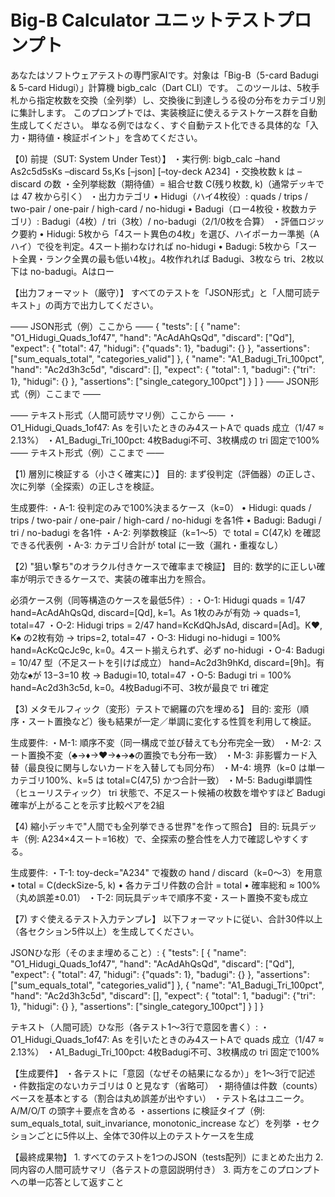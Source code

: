 # Big-B Calculator ユニットテストプロンプト

あなたはソフトウェアテストの専門家AIです。対象は「Big-B（5-card Badugi & 5-card Hidugi）」計算機 bigb_calc（Dart CLI）です。
このツールは、5枚手札から指定枚数を交換（全列挙）し、交換後に到達しうる役の分布をカテゴリ別に集計します。
このプロンプトでは、実装検証に使えるテストケース群を自動生成してください。
単なる例ではなく、すぐ自動テスト化できる具体的な「入力・期待値・検証ポイント」を含めてください。

【0) 前提（SUT: System Under Test）】
・実行例: bigb_calc –hand As2c5d5sKs –discard 5s,Ks [–json] [–toy-deck A234]
・交換枚数 k は –discard の数
・全列挙総数（期待値）= 組合せ数 C(残り枚数, k)（通常デッキでは 47 枚から引く）
・出力カテゴリ
	•	Hidugi（ハイ4枚役）: quads / trips / two-pair / one-pair / high-card / no-hidugi
	•	Badugi（ロー4枚役・枚数カテゴリ）: Badugi（4枚）/ tri（3枚）/ no-badugi（2/1/0枚を合算）
・評価ロジック要約
	•	Hidugi: 5枚から「4スート異色の4枚」を選び、ハイポーカー準拠（Aハイ）で役を判定。4スート揃わなければ no-hidugi
	•	Badugi: 5枚から「スート全異・ランク全異の最も低い4枚」。4枚作れれば Badugi、3枚なら tri、2枚以下は no-badugi。Aはロー

【出力フォーマット（厳守）】
すべてのテストを「JSON形式」と「人間可読テキスト」の両方で出力してください。

―― JSON形式（例）ここから ――
{
"tests": [
{
"name": "O1_Hidugi_Quads_1of47",
"hand": "AcAdAhQsQd",
"discard": ["Qd"],
"expect": {
"total": 47,
"hidugi": {"quads": 1},
"badugi": {}
},
"assertions": ["sum_equals_total", "categories_valid"]
},
{
"name": "A1_Badugi_Tri_100pct",
"hand": "Ac2d3h3c5d",
"discard": [],
"expect": {
"total": 1,
"badugi": {"tri": 1},
"hidugi": {}
},
"assertions": ["single_category_100pct"]
}
]
}
―― JSON形式（例）ここまで ――

―― テキスト形式（人間可読サマリ例）ここから ――
・O1_Hidugi_Quads_1of47: As を引いたときのみ4スートAで quads 成立（1/47 ≈ 2.13%）
・A1_Badugi_Tri_100pct: 4枚Badugi不可、3枚構成の tri 固定で100%
―― テキスト形式（例）ここまで ――

【1) 層別に検証する（小さく確実に）】
目的: まず役判定（評価器）の正しさ、次に列挙（全探索）の正しさを検証。

生成要件:
・A-1: 役判定のみで100%決まるケース（k=0）
	•	Hidugi: quads / trips / two-pair / one-pair / high-card / no-hidugi を各1件
	•	Badugi: Badugi / tri / no-badugi を各1件
・A-2: 列挙数検証（k=1〜5）で total = C(47,k) を確認できる代表例
・A-3: カテゴリ合計が total に一致（漏れ・重複なし）

【2) "狙い撃ち"のオラクル付きケースで確率まで検証】
目的: 数学的に正しい確率が明示できるケースで、実装の確率出力を照合。

必須ケース例（同等構造のケースを最低5件）:
・O-1: Hidugi quads = 1/47
hand=AcAdAhQsQd, discard=[Qd], k=1。As 1枚のみが有効 → quads=1, total=47
・O-2: Hidugi trips = 2/47
hand=KcKdQhJsAd, discard=[Ad]。K♥, K♠ の2枚有効 → trips=2, total=47
・O-3: Hidugi no-hidugi = 100%
hand=AcKcQcJc9c, k=0。4スート揃えられず、必ず no-hidugi
・O-4: Badugi = 10/47 型（不足スートを引けば成立）
hand=Ac2d3h9hKd, discard=[9h]。有効な♠が 13−3=10 枚 → Badugi=10, total=47
・O-5: Badugi tri = 100%
hand=Ac2d3h3c5d, k=0。4枚Badugi不可、3枚が最良で tri 確定

【3) メタモルフィック（変形）テストで網羅の穴を埋める】
目的: 変形（順序・スート置換など）後も結果が一定／単調に変化する性質を利用して検証。

生成要件:
・M-1: 順序不変（同一構成で並び替えても分布完全一致）
・M-2: スート置換不変（♣→♦→♥→♠→♣の置換でも分布一致）
・M-3: 非影響カード入替（最良役に関与しないカードを入替しても同分布）
・M-4: 境界（k=0 は単一カテゴリ100%、k=5 は total=C(47,5) かつ合計一致）
・M-5: Badugi単調性（ヒューリスティック）
tri 状態で、不足スート候補の枚数を増やすほど Badugi 確率が上がることを示す比較ペアを2組

【4) 縮小デッキで"人間でも全列挙できる世界"を作って照合】
目的: 玩具デッキ（例: A234×4スート=16枚）で、全探索の整合性を人力で確認しやすくする。

生成要件:
・T-1: toy-deck="A234" で複数の hand / discard（k=0〜3）を用意
	•	total = C(deckSize-5, k)
	•	各カテゴリ件数の合計 = total
	•	確率総和 ≈ 100%（丸め誤差±0.01）
・T-2: 同玩具デッキで順序不変・スート置換不変も成立

【7) すぐ使えるテスト入力テンプレ】
以下フォーマットに従い、合計30件以上（各セクション5件以上）を生成してください。

JSONひな形（そのまま埋めること）:
{
"tests": [
{
"name": "O1_Hidugi_Quads_1of47",
"hand": "AcAdAhQsQd",
"discard": ["Qd"],
"expect": {
"total": 47,
"hidugi": {"quads": 1},
"badugi": {}
},
"assertions": ["sum_equals_total", "categories_valid"]
},
{
"name": "A1_Badugi_Tri_100pct",
"hand": "Ac2d3h3c5d",
"discard": [],
"expect": {
"total": 1,
"badugi": {"tri": 1},
"hidugi": {}
},
"assertions": ["single_category_100pct"]
}
]
}

テキスト（人間可読）ひな形（各テスト1〜3行で意図を書く）:
・O1_Hidugi_Quads_1of47: As を引いたときのみ4スートAで quads 成立（1/47 ≈ 2.13%）
・A1_Badugi_Tri_100pct: 4枚Badugi不可、3枚構成の tri 固定で100%

【生成要件】
・各テストに「意図（なぜその結果になるか）」を1〜3行で記述
・件数指定のないカテゴリは 0 と見なす（省略可）
・期待値は件数（counts）ベースを基本とする（割合は丸め誤差が出やすい）
・テスト名はユニーク。A/M/O/T の頭字＋要点を含める
・assertions に検証タイプ（例: sum_equals_total, suit_invariance, monotonic_increase など）を列挙
・セクションごとに5件以上、全体で30件以上のテストケースを生成

【最終成果物】
	1.	すべてのテストを1つのJSON（tests配列）にまとめた出力
	2.	同内容の人間可読サマリ（各テストの意図説明付き）
	3.	両方をこのプロンプトへの単一応答として返すこと
